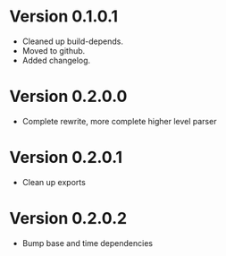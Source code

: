 # Version 0.1.0.1
  - Cleaned up build-depends.
  - Moved to github.
  - Added changelog.	
# Version 0.2.0.0
  - Complete rewrite, more complete higher level parser
# Version 0.2.0.1
  - Clean up exports
# Version 0.2.0.2
  - Bump base and time dependencies	
